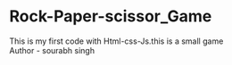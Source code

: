 # Rock-Paper-scissor_Game
This is my first code with Html-css-Js.this is a small game
<br>
Author - sourabh singh

